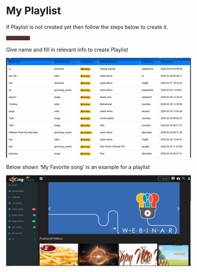# My Playlist

If Playlist is not created yet then follow the steps below to create it.

![](../.gitbook/assets/image%20%28111%29.png)

Give name and fill in relevant info to create Playlist

![](../.gitbook/assets/image%20%28228%29.png)

Below shown ‘My Favorite song’ is an example for a playlist

![](../.gitbook/assets/image%20%2829%29.png)

